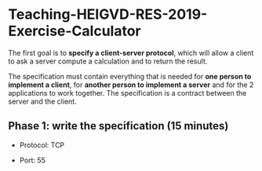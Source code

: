 # Teaching-HEIGVD-RES-2019-Exercise-Calculator
The first goal is to **specify a client-server protocol**, which will allow a client to ask a server compute a calculation and to return the result. 

The specification must contain everything that is needed for **one person to implement a client**, for **another person to implement a server** and for the 2 applications to work together. The specification is a contract between the server and the client.

## Phase 1: write the specification (15 minutes)

* Protocol: TCP

* Port: 55
